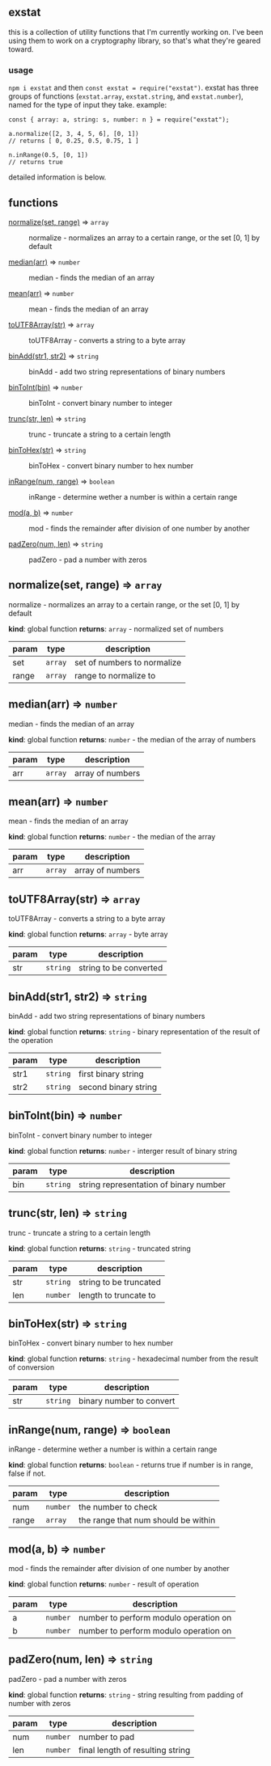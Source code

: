 ## exstat

this is a collection of utility functions that I'm currently working on. I've been using them to work on a cryptography library, so that's what they're geared toward.

### usage
`npm i exstat`
and then
`const exstat = require("exstat")`.
exstat has three groups of functions (`exstat.array`, `exstat.string`, and `exstat.number`), named for the type of input they take. example:

```
const { array: a, string: s, number: n } = require("exstat");

a.normalize([2, 3, 4, 5, 6], [0, 1])
// returns [ 0, 0.25, 0.5, 0.75, 1 ]

n.inRange(0.5, [0, 1])
// returns true
```

detailed information is below.

## functions

<dl>
<dt><a href="#normalize">normalize(set, range)</a> ⇒ <code>array</code></dt>
<dd><p>normalize - normalizes an array to a certain range, or the set [0, 1] by default</p>
</dd>
<dt><a href="#median">median(arr)</a> ⇒ <code>number</code></dt>
<dd><p>median - finds the median of an array</p>
</dd>
<dt><a href="#mean">mean(arr)</a> ⇒ <code>number</code></dt>
<dd><p>mean - finds the median of an array</p>
</dd>
<dt><a href="#toUTF8Array">toUTF8Array(str)</a> ⇒ <code>array</code></dt>
<dd><p>toUTF8Array - converts a string to a byte array</p>
</dd>
<dt><a href="#binAdd">binAdd(str1, str2)</a> ⇒ <code>string</code></dt>
<dd><p>binAdd - add two string representations of binary numbers</p>
</dd>
<dt><a href="#binToInt">binToInt(bin)</a> ⇒ <code>number</code></dt>
<dd><p>binToInt - convert binary number to integer</p>
</dd>
<dt><a href="#trunc">trunc(str, len)</a> ⇒ <code>string</code></dt>
<dd><p>trunc - truncate a string to a certain length</p>
</dd>
<dt><a href="#binToHex">binToHex(str)</a> ⇒ <code>string</code></dt>
<dd><p>binToHex - convert binary number to hex number</p>
</dd>
<dt><a href="#inRange">inRange(num, range)</a> ⇒ <code>boolean</code></dt>
<dd><p>inRange - determine wether a number is within a certain range</p>
</dd>
<dt><a href="#mod">mod(a, b)</a> ⇒ <code>number</code></dt>
<dd><p>mod - finds the remainder after division of one number by another</p>
</dd>
<dt><a href="#padZero">padZero(num, len)</a> ⇒ <code>string</code></dt>
<dd><p>padZero - pad a number with zeros</p>
</dd>
</dl>

<a name="normalize"></a>

## normalize(set, range) ⇒ <code>array</code>
normalize - normalizes an array to a certain range, or the set [0, 1] by default

**kind**: global function
**returns**: <code>array</code> - normalized set of numbers

| param | type | description |
| --- | --- | --- |
| set | <code>array</code> | set of numbers to normalize |
| range | <code>array</code> | range to normalize to |

<a name="median"></a>

## median(arr) ⇒ <code>number</code>
median - finds the median of an array

**kind**: global function
**returns**: <code>number</code> - the median of the array of numbers

| param | type | description |
| --- | --- | --- |
| arr | <code>array</code> | array of numbers |

<a name="mean"></a>

## mean(arr) ⇒ <code>number</code>
mean - finds the median of an array

**kind**: global function
**returns**: <code>number</code> - the median of the array

| param | type | description |
| --- | --- | --- |
| arr | <code>array</code> | array of numbers |

<a name="toUTF8Array"></a>

## toUTF8Array(str) ⇒ <code>array</code>
toUTF8Array - converts a string to a byte array

**kind**: global function
**returns**: <code>array</code> - byte array

| param | type | description |
| --- | --- | --- |
| str | <code>string</code> | string to be converted |

<a name="binAdd"></a>

## binAdd(str1, str2) ⇒ <code>string</code>
binAdd - add two string representations of binary numbers

**kind**: global function
**returns**: <code>string</code> - binary representation of the result of the operation

| param | type | description |
| --- | --- | --- |
| str1 | <code>string</code> | first binary string |
| str2 | <code>string</code> | second binary string |

<a name="binToInt"></a>

## binToInt(bin) ⇒ <code>number</code>
binToInt - convert binary number to integer

**kind**: global function
**returns**: <code>number</code> - interger result of binary string

| param | type | description |
| --- | --- | --- |
| bin | <code>string</code> | string representation of binary number |

<a name="trunc"></a>

## trunc(str, len) ⇒ <code>string</code>
trunc - truncate a string to a certain length

**kind**: global function
**returns**: <code>string</code> - truncated string

| param | type | description |
| --- | --- | --- |
| str | <code>string</code> | string to be truncated |
| len | <code>number</code> | length to truncate to |

<a name="binToHex"></a>

## binToHex(str) ⇒ <code>string</code>
binToHex - convert binary number to hex number

**kind**: global function
**returns**: <code>string</code> - hexadecimal number from the result of conversion

| param | type | description |
| --- | --- | --- |
| str | <code>string</code> | binary number to convert |

<a name="inRange"></a>

## inRange(num, range) ⇒ <code>boolean</code>
inRange - determine wether a number is within a certain range

**kind**: global function
**returns**: <code>boolean</code> - returns true if number is in range, false if not.

| param | type | description |
| --- | --- | --- |
| num | <code>number</code> | the number to check |
| range | <code>array</code> | the range that num should be within |

<a name="mod"></a>

## mod(a, b) ⇒ <code>number</code>
mod - finds the remainder after division of one number by another

**kind**: global function
**returns**: <code>number</code> - result of operation

| param | type | description |
| --- | --- | --- |
| a | <code>number</code> | number to perform modulo operation on |
| b | <code>number</code> | number to perform modulo operation on |

<a name="padZero"></a>

## padZero(num, len) ⇒ <code>string</code>
padZero - pad a number with zeros

**kind**: global function
**returns**: <code>string</code> - string resulting from padding of number with zeros

| param | type | description |
| --- | --- | --- |
| num | <code>number</code> | number to pad |
| len | <code>number</code> | final length of resulting string |
